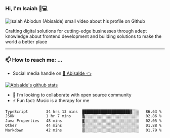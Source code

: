 ### Hi, I'm Isaiah 🌻💻

<img src="https://res.cloudinary.com/abisalde/image/upload/c_scale,h_311,w_816/v1616039512/Abisalde_github.gif" alt="Isaiah Abiodun (Abisalde) small video about his profile on Github">

Crafting digital solutions for cutting-edge businesses through adept knowledge about frontend development and building solutions to make the world a better place
<hr>

### 📫 How to reach me: ...
- Social media handle on <a href="https://twitter.com/abisalde">🔔  Abisalde   👈</a>


[![Abisalde's github stats](https://github-readme-stats.vercel.app/api?username=abisalde)](https://github.com/abisalde/github-readme-stats)

- 👯 I’m looking to collaborate with open source community
- ⚡ Fun fact: Music is a therapy for me


<!--
**abisalde/Abisalde** is a ✨ _special_ ✨ repository because its `README.md` (this file) appears on your GitHub profile.

Here are some ideas to get you started:


- 👯 I’m looking to collaborate with open source community
- 🤔 I’m looking for help with ...
- 💬 Ask me about ...
- 📫 How to reach me: ...
- 😄 Pronouns: ...
- ⚡ Fun fact: ...
-->

<!--START_SECTION:waka-->

```txt
TypeScript        34 hrs 13 mins  █████████████████████▓░░░   86.63 %
JSON              1 hr 7 mins     ▓░░░░░░░░░░░░░░░░░░░░░░░░   02.86 %
Java Properties   48 mins         ▓░░░░░░░░░░░░░░░░░░░░░░░░   02.05 %
Other             44 mins         ▒░░░░░░░░░░░░░░░░░░░░░░░░   01.88 %
Markdown          42 mins         ▒░░░░░░░░░░░░░░░░░░░░░░░░   01.79 %
```

<!--END_SECTION:waka-->

